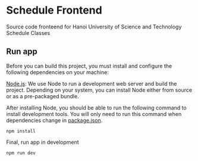 # Schedule Frontend

Source code fronteend for Hanoi University of Science and Technology Schedule Classes

## Run app 

Before you can build this project, you must install and configure the following dependencies on your machine:

[Node.js][]: We use Node to run a development web server and build the project.
   Depending on your system, you can install Node either from source or as a pre-packaged bundle.

After installing Node, you should be able to run the following command to install development tools.
You will only need to run this command when dependencies change in [package.json](package.json).

```
npm install
```

Final, run app in development

```
npm run dev
```

[node.js]: https://nodejs.org/